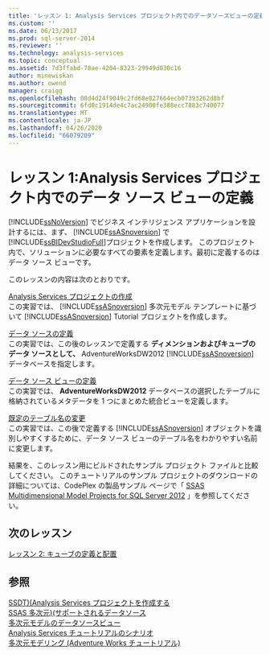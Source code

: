 ```yaml
---
title: 'レッスン 1: Analysis Services プロジェクト内でのデータソースビューの定義 |Microsoft Docs'
ms.custom: ''
ms.date: 06/13/2017
ms.prod: sql-server-2014
ms.reviewer: ''
ms.technology: analysis-services
ms.topic: conceptual
ms.assetid: 7d3ffabd-78ae-4204-8323-29949d030c16
author: minewiskan
ms.author: owend
manager: craigg
ms.openlocfilehash: 08d4d24f9049c2fd68e827664ecb07393262d8bf
ms.sourcegitcommit: 6fd8c1914de4c7ac24900fe388ecc7883c740077
ms.translationtype: MT
ms.contentlocale: ja-JP
ms.lasthandoff: 04/26/2020
ms.locfileid: "66079209"
---
```

# <a name="lesson-1-defining-a-data-source-view-within-an-analysis-services-project"></a>レッスン 1:Analysis Services プロジェクト内でのデータ ソース ビューの定義
  [!INCLUDE[ssNoVersion](../includes/ssnoversion-md.md)] でビジネス インテリジェンス アプリケーションを設計するには、まず、 [!INCLUDE[ssASnoversion](../includes/ssasnoversion-md.md)] で [!INCLUDE[ssBIDevStudioFull](../includes/ssbidevstudiofull-md.md)]プロジェクトを作成します。 このプロジェクト内で、ソリューションに必要なすべての要素を定義します。最初に定義するのはデータ ソース ビューです。  
  
 このレッスンの内容は次のとおりです。  
  
 [Analysis Services プロジェクトの作成](lesson-1-1-creating-an-analysis-services-project.md)  
 この実習では、 [!INCLUDE[ssASnoversion](../includes/ssasnoversion-md.md)] 多次元モデル テンプレートに基づいて [!INCLUDE[ssASnoversion](../includes/ssasnoversion-md.md)] Tutorial プロジェクトを作成します。  
  
 [データ ソースの定義](lesson-1-2-defining-a-data-source.md)  
 この実習では、この後のレッスンで定義する **ディメンションおよびキューブのデータ ソースとして、** AdventureWorksDW2012 [!INCLUDE[ssASnoversion](../includes/ssasnoversion-md.md)] データベースを指定します。  
  
 [データ ソース ビューの定義](lesson-1-3-defining-a-data-source-view.md)  
 この実習では、 **AdventureWorksDW2012** データベースの選択したテーブルに格納されているメタデータを 1 つにまとめた統合ビューを定義します。  
  
 [既定のテーブル名の変更](lesson-1-4-modifying-default-table-names.md)  
 この実習では、この後で定義する [!INCLUDE[ssASnoversion](../includes/ssasnoversion-md.md)] オブジェクトを識別しやすくするために、データ ソース ビューのテーブル名をわかりやすい名前に変更します。  
  
 結果を、このレッスン用にビルドされたサンプル プロジェクト ファイルと比較してください。 このチュートリアルのサンプル プロジェクトのダウンロードの詳細については、CodePlex の製品サンプル ページで「 [SSAS Multidimensional Model Projects for SQL Server 2012](https://go.microsoft.com/fwlink/p/?LinkID=221866) 」を参照してください。  
  
## <a name="next-lesson"></a>次のレッスン  
 [レッスン 2: キューブの定義と配置](lesson-2-defining-and-deploying-a-cube.md)  
  
## <a name="see-also"></a>参照  
 [SSDT&#41;&#40;Analysis Services プロジェクトを作成する](multidimensional-models/create-an-analysis-services-project-ssdt.md)   
 [SSAS 多次元&#41;&#40;サポートされるデータソース](multidimensional-models/supported-data-sources-ssas-multidimensional.md)   
 [多次元モデルのデータソースビュー](multidimensional-models/data-source-views-in-multidimensional-models.md)   
 [Analysis Services チュートリアルのシナリオ](analysis-services-tutorial-scenario.md)   
 [多次元モデリング (Adventure Works チュートリアル)](multidimensional-modeling-adventure-works-tutorial.md)  
  
  
